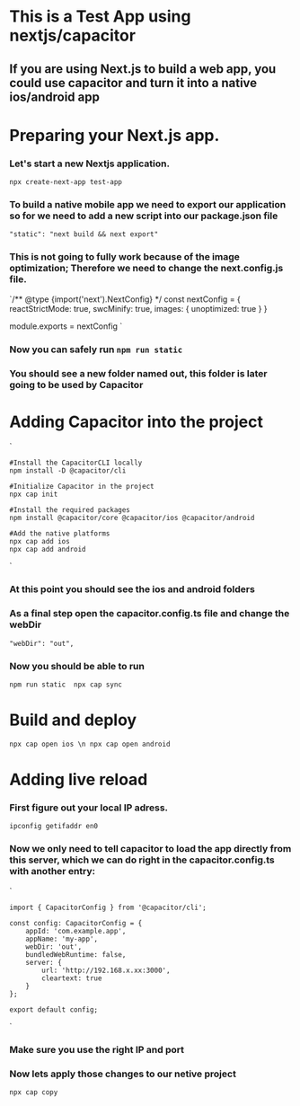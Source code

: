 # This is a Test App using nextjs/capacitor

## If you are using Next.js to build a web app, you could use capacitor and turn it into a native ios/android app

# Preparing your Next.js app.
### Let's start a new Nextjs application.

`npx create-next-app test-app`

### To build a native mobile app we need to export our application so for we need to add a new script into our **package.json** file

`"static": "next build && next export"`

### This is not going to fully work because of the image optimization; Therefore we need to change the **next.config.js** file.

`/** @type {import('next').NextConfig} */
const nextConfig = {
  reactStrictMode: true,
  swcMinify: true,
	images: {
		unoptimized: true
	}
}

module.exports = nextConfig
`
### Now you can safely run `npm run static`
### You should see a new folder named **out**, this folder is later going to be used by Capacitor


# Adding Capacitor into the project

`
    
    #Install the CapacitorCLI locally 
    npm install -D @capacitor/cli

    #Initialize Capacitor in the project
    npx cap init

    #Install the required packages
    npm install @capacitor/core @capacitor/ios @capacitor/android

    #Add the native platforms
    npx cap add ios
    npx cap add android
`

### At this point you should see the **ios** and **android** folders
### As a final step open the **capacitor.config.ts** file and change the **webDir**
 
`
"webDir": "out",
`

### Now you should be able to run 

`
npm run static 
npx cap sync
`
# Build and deploy

`
    npx cap open ios \n
    npx cap open android
`

# Adding live reload

### First figure out your local IP adress.

`
    ipconfig getifaddr en0
`
### Now we only need to tell capacitor to load the app directly from this server, which we can do right in the **capacitor.config.ts** with another entry:

`

    import { CapacitorConfig } from '@capacitor/cli';

    const config: CapacitorConfig = {
        appId: 'com.example.app',
        appName: 'my-app',
        webDir: 'out',
        bundledWebRuntime: false,
        server: {
            url: 'http://192.168.x.xx:3000',
            cleartext: true
        }
    };

    export default config;

`
### Make sure you use the right IP and port
### Now lets apply those changes to our netive project

`
    npx cap copy
`
